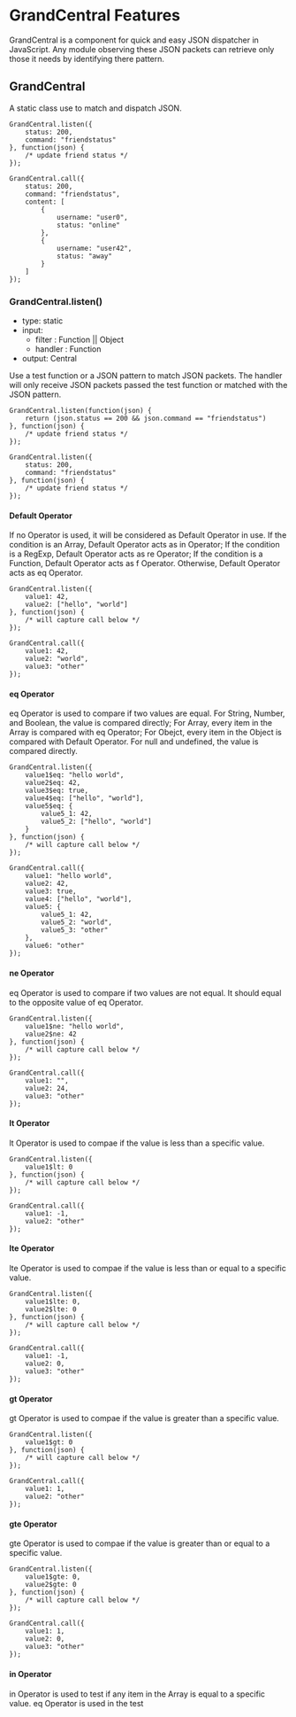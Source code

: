 # GrandCentral Features

GrandCentral is a component for quick and easy JSON dispatcher in JavaScript. Any module observing these JSON packets can retrieve only those it needs by identifying there pattern.

## GrandCentral

A static class use to match and dispatch JSON.

	GrandCentral.listen({
		status: 200,
		command: "friendstatus"
	}, function(json) {
		/* update friend status */
	});
	
	GrandCentral.call({
		status: 200,
		command: "friendstatus",
		content: [
			{
				username: "user0",
				status: "online"
			},
			{
				username: "user42",
				status: "away"
			}
		]
	});

### GrandCentral.listen()

* type: static
* input:
	* filter : Function || Object
	* handler : Function
* output: Central

Use a test function or a JSON pattern to match JSON packets. The handler will only receive JSON packets passed the test function or matched with the JSON pattern.

	GrandCentral.listen(function(json) {
		return (json.status == 200 && json.command == "friendstatus")
	}, function(json) {
		/* update friend status */
	});
	
	GrandCentral.listen({
		status: 200,
		command: "friendstatus"
	}, function(json) {
		/* update friend status */
	});

#### Default Operator

If no Operator is used, it will be considered as Default Operator in use. If the condition is an Array, Default Operator acts as in Operator; If the condition is a RegExp, Default Operator acts as re Operator; If the condition is a Function, Default Operator acts as f Operator. Otherwise, Default Operator acts as eq Operator.

	GrandCentral.listen({
		value1: 42,
		value2: ["hello", "world"]
	}, function(json) {
		/* will capture call below */
	});
	
	GrandCentral.call({
		value1: 42,
		value2: "world",
		value3: "other"
	});

#### eq Operator

eq Operator is used to compare if two values are equal. For String, Number, and Boolean, the value is compared directly; For Array, every item in the Array is compared with eq Operator; For Obejct, every item in the Object is compared with Default Operator. For null and undefined, the value is compared directly.

	GrandCentral.listen({
		value1$eq: "hello world",
		value2$eq: 42,
		value3$eq: true,
		value4$eq: ["hello", "world"],
		value5$eq: {
			value5_1: 42,
			value5_2: ["hello", "world"]
		}
	}, function(json) {
		/* will capture call below */
	});
	
	GrandCentral.call({
		value1: "hello world",
		value2: 42,
		value3: true,
		value4: ["hello", "world"],
		value5: {
			value5_1: 42,
			value5_2: "world",
			value5_3: "other"
		},
		value6: "other"
	});

#### ne Operator

eq Operator is used to compare if two values are not equal. It should equal to the opposite value of eq Operator.

	GrandCentral.listen({
		value1$ne: "hello world",
		value2$ne: 42
	}, function(json) {
		/* will capture call below */
	});
	
	GrandCentral.call({
		value1: "",
		value2: 24,
		value3: "other"
	});

#### lt Operator

lt Operator is used to compae if the value is less than a specific value.

	GrandCentral.listen({
		value1$lt: 0
	}, function(json) {
		/* will capture call below */
	});
	
	GrandCentral.call({
		value1: -1,
		value2: "other"
	});

#### lte Operator

lte Operator is used to compae if the value is less than or equal to a specific value.

	GrandCentral.listen({
		value1$lte: 0,
		value2$lte: 0
	}, function(json) {
		/* will capture call below */
	});
	
	GrandCentral.call({
		value1: -1,
		value2: 0,
		value3: "other"
	});

#### gt Operator

gt Operator is used to compae if the value is greater than a specific value.

	GrandCentral.listen({
		value1$gt: 0
	}, function(json) {
		/* will capture call below */
	});
	
	GrandCentral.call({
		value1: 1,
		value2: "other"
	});

#### gte Operator

gte Operator is used to compae if the value is greater than or equal to a specific value.

	GrandCentral.listen({
		value1$gte: 0,
		value2$gte: 0
	}, function(json) {
		/* will capture call below */
	});
	
	GrandCentral.call({
		value1: 1,
		value2: 0,
		value3: "other"
	});

#### in Operator

in Operator is used to test if any item in the Array is equal to a specific value. eq Operator is used in the test